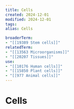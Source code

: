 ```yaml
---
title: Cells
created: 2024-12-01
modified: 2024-12-01
tags: 
alias: Cells

broaderTerm:
- "[[19389 Stem cells]]"
relatedTerm:
- "[[13563 Microorganisms]]"
- "[[20207 Tissues]]"
use:
- "[[10176 Human cells]]"
- "[[15850 Plant cells]]"
- "[[977 Animal cells]]"
---
```

# Cells
